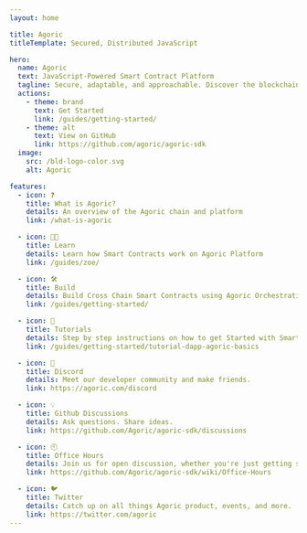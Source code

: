 ```yaml
---
layout: home

title: Agoric
titleTemplate: Secured, Distributed JavaScript

hero:
  name: Agoric
  text: JavaScript-Powered Smart Contract Platform
  tagline: Secure, adaptable, and approachable. Discover the blockchain framework tailored for JavaScript developers.
  actions:
    - theme: brand
      text: Get Started
      link: /guides/getting-started/
    - theme: alt
      text: View on GitHub
      link: https://github.com/agoric/agoric-sdk
  image:
    src: /bld-logo-color.svg
    alt: Agoric

features:
  - icon: ❓
    title: What is Agoric?
    details: An overview of the Agoric chain and platform
    link: /what-is-agoric

  - icon: 🧑‍🎓️
    title: Learn
    details: Learn how Smart Contracts work on Agoric Platform
    link: /guides/zoe/

  - icon: 🛠️
    title: Build
    details: Build Cross Chain Smart Contracts using Agoric Orchestration APIs
    link: /guides/getting-started/

  - icon: 📑
    title: Tutorials
    details: Step by step instructions on how to get Started with Smart Contracts
    link: /guides/getting-started/tutorial-dapp-agoric-basics

  - icon: 💬
    title: Discord
    details: Meet our developer community and make friends.
    link: https://agoric.com/discord

  - icon: 💡
    title: Github Discussions
    details: Ask questions. Share ideas.
    link: https://github.com/Agoric/agoric-sdk/discussions

  - icon: 🕘
    title: Office Hours
    details: Join us for open discussion, whether you're just getting started or deep into the details.
    link: https://github.com/Agoric/agoric-sdk/wiki/Office-Hours

  - icon: 🐦
    title: Twitter
    details: Catch up on all things Agoric product, events, and more.
    link: https://twitter.com/agoric
---
```


